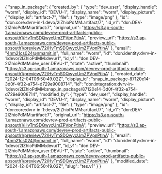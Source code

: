 {
  "snap_in_package": {
    "created_by": {
      "type": "dev_user",
      "display_handle": "worm",
      "display_id": "DEVU-1",
      "display_name": "worm",
      "display_picture": {
        "display_id": "artifact-7",
        "file": {
          "type": "image/png"
        },
        "id": "don:core:dvrv-in-1:devo/2IZhioPdMM:artifact/7",
        "id_v1": "don:DEV-2IZhioPdMM:artifact:7",
        "original_url": "https://s3.ap-south-1.amazonaws.com/devrev-prod-artifacts-public-apsouth1/HvTmSDQwycUmZPVpnPtlnA",
        "preview_url": "https://s3.ap-south-1.amazonaws.com/devrev-prod-artifacts-public-apsouth1/preview/72/HvTmSDQwycUmZPVpnPtlnA"
      },
      "email": "4nm21cs024@nmamit.in",
      "full_name": "worm",
      "id": "don:identity:dvrv-in-1:devo/2IZhioPdMM:devu/1",
      "id_v1": "don:DEV-2IZhioPdMM:dev_user:DEVU-1",
      "state": "active",
      "thumbnail": "https://s3.ap-south-1.amazonaws.com/devrev-prod-artifacts-public-apsouth1/preview/72/HvTmSDQwycUmZPVpnPtlnA"
    },
    "created_date": "2024-12-04T06:50:49.02Z",
    "display_id": "snap_in_package-87120e14-3d0f-4f32-a754-d729e9008714",
    "id": "don:integration:dvrv-in-1:devo/2IZhioPdMM:snap_in_package/87120e14-3d0f-4f32-a754-d729e9008714",
    "modified_by": {
      "type": "dev_user",
      "display_handle": "worm",
      "display_id": "DEVU-1",
      "display_name": "worm",
      "display_picture": {
        "display_id": "artifact-7",
        "file": {
          "type": "image/png"
        },
        "id": "don:core:dvrv-in-1:devo/2IZhioPdMM:artifact/7",
        "id_v1": "don:DEV-2IZhioPdMM:artifact:7",
        "original_url": "https://s3.ap-south-1.amazonaws.com/devrev-prod-artifacts-public-apsouth1/HvTmSDQwycUmZPVpnPtlnA",
        "preview_url": "https://s3.ap-south-1.amazonaws.com/devrev-prod-artifacts-public-apsouth1/preview/72/HvTmSDQwycUmZPVpnPtlnA"
      },
      "email": "4nm21cs024@nmamit.in",
      "full_name": "worm",
      "id": "don:identity:dvrv-in-1:devo/2IZhioPdMM:devu/1",
      "id_v1": "don:DEV-2IZhioPdMM:dev_user:DEVU-1",
      "state": "active",
      "thumbnail": "https://s3.ap-south-1.amazonaws.com/devrev-prod-artifacts-public-apsouth1/preview/72/HvTmSDQwycUmZPVpnPtlnA"
    },
    "modified_date": "2024-12-04T06:50:49.02Z",
    "slug": "tes.v1"
  }
}
